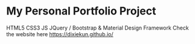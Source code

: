 # My Personal Portfolio Project
HTML5 CSS3 JS JQuery / Bootstrap & Material Design Framework
Check the website here https://dixiekun.github.io/